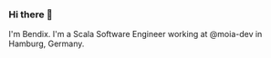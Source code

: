 ### Hi there 👋

I'm Bendix. I'm a Scala Software Engineer working at @moia-dev in Hamburg, Germany.

